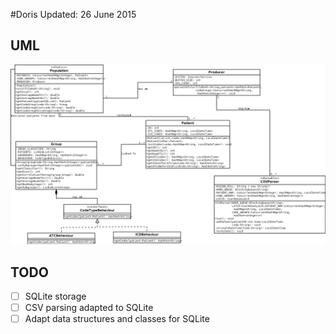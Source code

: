 #Doris
Updated: 26 June 2015

## UML

![Doris UML image](https://raw.githubusercontent.com/Grynet/Doris/master/UML/Doris.png?raw=true "Doris UML")

## TODO

- [ ] SQLite storage 
- [ ] CSV parsing adapted to SQLite
- [ ] Adapt data structures and classes for SQLite

